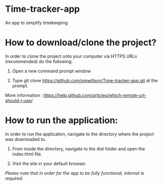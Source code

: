 # Time-tracker-app
An app to simplify timekeeping

# How to download/clone the project?

In order to clone the project onto your computer via HTTPS URLs (recommended) do the following:

1. Open a new command prompt window

2. Type git clone https://github.com/smwillson/Time-tracker-app.git at the prompt.

More information : https://help.github.com/articles/which-remote-url-should-i-use/

# How to run the application:

In order to run the application, navigate to the directory where the project was downloaded to.

1. From inside the  directory, navigate to the dist folder and open the index.html file.

2. Visit the site in your default browser.

*Please note that in order for the app to be fully functional, internet is required.* 
